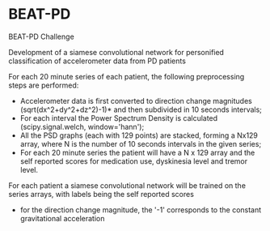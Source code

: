 # BEAT-PD
BEAT-PD Challenge

Development of a siamese convolutional network for personified classification of accelerometer data from PD patients

For each 20 minute series of each patient, the following preprocessing steps are performed:
- Accelerometer data is first converted to direction change magnitudes (sqrt(dx^2+dy^2+dz^2)-1)* and then subdivided in 10 seconds intervals;
- For each interval the Power Spectrum Density is calculated (scipy.signal.welch, window='hann');
- All the PSD graphs (each with 129 points) are stacked, forming a Nx129 array, where N is the number of 10 seconds intervals in the given series;
- For each 20 minute series the patient will have a N x 129 array and the self reported scores for medication use, dyskinesia level and tremor level.

For each patient a siamese convolutional network will be trained on the series arrays, with labels being the self reported scores

* for the direction change magnitude, the '-1' corresponds to the constant gravitational acceleration

